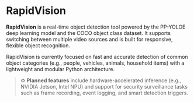 # RapidVision

**RapidVision** is a real-time object detection tool powered by the PP-YOLOE deep learning model
and the COCO object class dataset. It supports switching between multiple video sources and is built
for responsive, flexible object recognition.

RapidVision is currently focused on fast and accurate detection of common
object categories (e.g., people, vehicles, animals, household items) with a
lightweight and modular Python architecture.

> ⚙️ **Planned features** include hardware-accelerated inference
(e.g., NVIDIA Jetson, Intel NPU) and support for security surveillance tasks
such as frame recording, event logging, and smart detection triggers.
